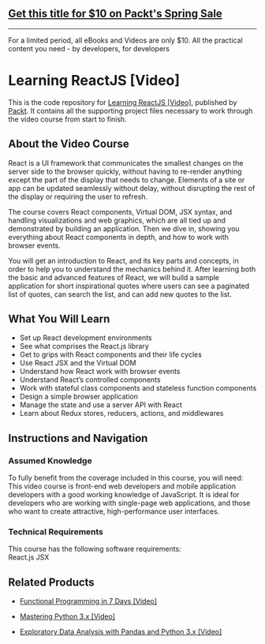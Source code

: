 ## [Get this title for $10 on Packt's Spring Sale](https://www.packt.com/V05220?utm_source=github&utm_medium=packt-github-repo&utm_campaign=spring_10_dollar_2022)
-----
For a limited period, all eBooks and Videos are only $10. All the practical content you need \- by developers, for developers

# Learning ReactJS [Video]
This is the code repository for [Learning ReactJS [Video]](https://www.packtpub.com/web-development/learning-reactjs-video?utm_source=github&utm_medium=repository&utm_campaign=9781785887079), published by [Packt](https://www.packtpub.com/?utm_source=github). It contains all the supporting project files necessary to work through the video course from start to finish.
## About the Video Course
React is a UI framework that communicates the smallest changes on the server side to the browser quickly, without having to re-render anything except the part of the display that needs to change. Elements of a site or app can be updated seamlessly without delay, without disrupting the rest of the display or requiring the user to refresh.

The course covers React components, Virtual DOM, JSX syntax, and handling visualizations and web graphics, which are all tied up and demonstrated by building an application. Then we dive in, showing you everything about React components in depth, and how to work with browser events.

You will get an introduction to React, and its key parts and concepts, in order to help you to understand the mechanics behind it. After learning both the basic and advanced features of React, we will build a sample application for short inspirational quotes where users can see a paginated list of quotes, can search the list, and can add new quotes to the list. 


<H2>What You Will Learn</H2>
<DIV class=book-info-will-learn-text>
<UL>
<LI>Set up React development environments 
<LI>See what comprises the React.js library 
<LI>Get to grips with React components and their life cycles 
<LI>Use React JSX and the Virtual DOM 
<LI>Understand how React work with browser events 
<LI>Understand React’s controlled components 
<LI>Work with stateful class components and stateless function components 
<LI>Design a simple browser application 
<LI>Manage the state and use a server API with React 
<LI>Learn about Redux stores, reducers, actions, and middlewares </LI></UL></DIV>

## Instructions and Navigation
### Assumed Knowledge
To fully benefit from the coverage included in this course, you will need:<br/>
This video course is front-end web developers and mobile application developers with a good working knowledge of JavaScript. It is ideal for developers who are working with single-page web applications, and those who want to create attractive, high-performance user interfaces.
### Technical Requirements
This course has the following software requirements:<br/>
React.js
JSX

## Related Products
* [Functional Programming in 7 Days [Video]](https://www.packtpub.com/application-development/functional-programming-7-days-video?utm_source=github&utm_medium=repository&utm_campaign=9781788990295)

* [Mastering Python 3.x [Video]](https://www.packtpub.com/application-development/mastering-python-3x-video?utm_source=github&utm_medium=repository&utm_campaign=9781789955347)

* [Exploratory Data Analysis with Pandas and Python 3.x [Video]](https://www.packtpub.com/application-development/exploratory-data-analysis-pandas-and-python-3x-video?utm_source=github&utm_medium=repository&utm_campaign=9781789959116)

